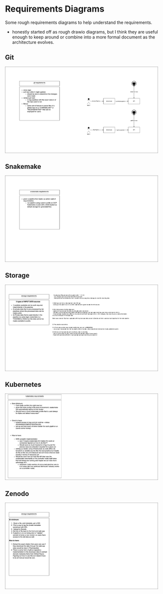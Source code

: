 # Requirements Diagrams

Some rough requirements diagrams to help understand the requirements.

- honestly started off as rough drawio diagrams, but I think they are useful enough to keep around or combine into a more formal document
as the architecture evolves.

## Git

![Git Requirements](./git/git-requirements.drawio.png)

## Snakemake

![Snakemake Requirements](./snakemake/snakemake-requirements.drawio.png)

## Storage

![Storage Requirements](./storage/storage-requirements.drawio.png)

## Kubernetes

![Kubernetes Requirements](./kubernetes/kubernetes-requirements.drawio.png)

## Zenodo

![Zenodo Requirements](./zenodo/zenodo-requirements.drawio.png)
